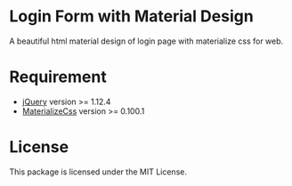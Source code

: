# Login Form with Material Design
A beautiful html material design of login page with materialize css for web.

# Requirement
<ul>
<li><a href="https://jquery.com/">jQuery</a> version >= 1.12.4</li>
<li><a href="http://materializecss.com/">MaterializeCss</a> version >= 0.100.1 </li>
</ul>

# License
This package is licensed under the MIT License.
 
